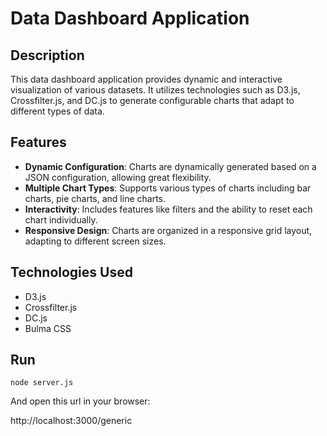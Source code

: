 # Data Dashboard Application

## Description
This data dashboard application provides dynamic and interactive visualization of various datasets. It utilizes technologies such as D3.js, Crossfilter.js, and DC.js to generate configurable charts that adapt to different types of data.

## Features
- **Dynamic Configuration**: Charts are dynamically generated based on a JSON configuration, allowing great flexibility.
- **Multiple Chart Types**: Supports various types of charts including bar charts, pie charts, and line charts.
- **Interactivity**: Includes features like filters and the ability to reset each chart individually.
- **Responsive Design**: Charts are organized in a responsive grid layout, adapting to different screen sizes.

## Technologies Used
- D3.js
- Crossfilter.js
- DC.js
- Bulma CSS

## Run

```
node server.js
```

And open this url in your browser:

http://localhost:3000/generic
